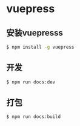 # vuepress

## 安装vuepresss

``` sh
$ npm install -g vuepress
```

## 开发

``` sh
$ npm run docs:dev
```

## 打包

``` sh
$ npm run docs:build
```
